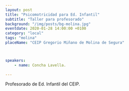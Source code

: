 ```yaml
---
layout: post
title: "Psicomotricidad para Ed. Infantil"
subtitle: "Taller para profesorado"
background: "/img/posts/bg-molina.jpg"
eventdate: 2020-01-28 14:00:00 +0100
category: "local"
tags: "molina"
placeName: "CEIP Gregorio Miñano de Molina de Segura"



speakers:
    - name: Concha Lavella.
    
---
```

Profesorado de Ed. Infantil del CEIP.
